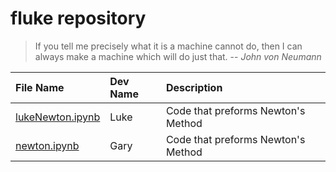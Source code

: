 # fluke repository

> If you tell me precisely what it is a machine cannot do, then I can always make a machine which will do just that.
> -- <cite>John von Neumann</cite>

| File Name | Dev Name | Description |
| :----------- | :------- | :---------- |
| [lukeNewton.ipynb](lukeNewton.ipynb)| Luke | Code that preforms Newton's Method |
| [newton.ipynb](newton.ipynb) | Gary | Code that preforms Newton's Method |
